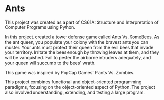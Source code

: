 # Ants

This project was created as a part of CS61A: Structure and Interpretation of Computer Programs using Python.

In this project, created a tower defense game called Ants Vs. SomeBees. As the ant queen, you populate your colony with the bravest ants you can muster. Your ants must protect their queen from the evil bees that invade your territory. Irritate the bees enough by throwing leaves at them, and they will be vanquished. Fail to pester the airborne intruders adequately, and your queen will succumb to the bees' wrath. 

This game was inspired by PopCap Games' Plants Vs. Zombies.

This project combines functional and object-oriented programming paradigms, focusing on the object-oriented aspect of Python. The project also involved understanding, extending, and testing a large program.

